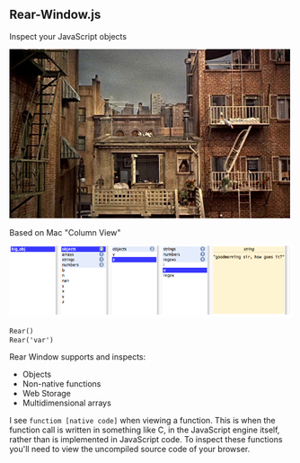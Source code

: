 ## Rear-Window.js

Inspect your JavaScript objects

![Rear Window, Alfred Hitchcock, 1954](https://github.com/lukes/rear-window.js/raw/master/rearwindow.jpg)

Based on Mac "Column View"

![Screen Cap](https://github.com/lukes/rear-window.js/raw/master/screen.png)

    Rear()
    Rear('var')

Rear Window supports and inspects:

* Objects
* Non-native functions
* Web Storage
* Multidimensional arrays

I see `functiom [native code]` when viewing a function. This is when the function call is written in something like C, in the JavaScript engine itself, rather than is implemented in JavaScript code. To inspect these functions you'll need to view the uncompiled source code of your browser.